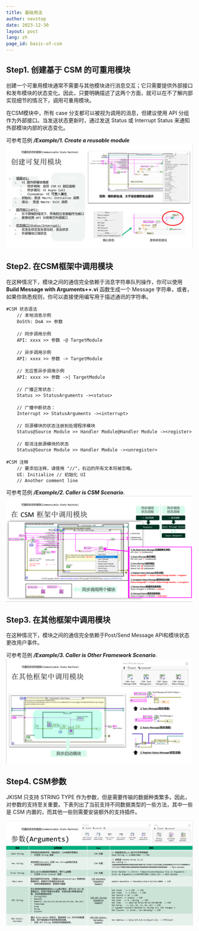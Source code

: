 ```yaml
---
title: 基础用法
author: nevstop
date: 2023-12-30
layout: post
lang: zh
page_id: basic-of-csm
---
```


## Step1. 创建基于 CSM 的可重用模块

创建一个可重用模块通常不需要与其他模块进行消息交互；它只需要提供外部接口和发布模块的状态变化。因此，只要明确描述了这两个方面，就可以在不了解内部实现细节的情况下，调用可重用模块。

在CSM模块中，所有 case 分支都可以被视为调用的消息，但建议使用 API 分组作为外部接口。当发送状态更新时，通过发送 Status 或 Interrupt Status 来通知外部模块内部的状态变化。

可参考范例 ***/Example/1. Create a reusable module***
![img](../img/slides/Baisic-1.Create%20Reuse%20Module(CN).png)

## Step2. 在CSM框架中调用模块

在这种情况下，模块之间的通信完全依赖于消息字符串队列操作，你可以使用 **Build Message with Arguments++.vi** 函数生成一个 Message 字符串，或者，如果你熟悉规则，你可以直接使用编写用于描述通讯的字符串。

```
#CSM 状态语法
    // 本地消息示例
    DoSth: DoA >> 参数

    // 同步调用示例
    API: xxxx >> 参数 -@ TargetModule

    // 异步调用示例
    API: xxxx >> 参数 -> TargetModule

    // 无应答异步调用示例
    API: xxxx >> 参数 ->| TargetModule

    // 广播正常状态：
    Status >> StatusArguments -><status>

    // 广播中断状态：
    Interrupt >> StatusArguments -><interrupt>

    // 将源模块的状态注册到处理程序模块
    Status@Source Module >> Handler Module@Handler Module -><register>

    // 取消注册源模块的状态
    Status@Source Module >> Handler Module -><unregister>

#CSM 注释
    // 要添加注释，请使用 "//"，右边的所有文本将被忽略。
    UI: Initialize // 初始化 UI
    // Another comment line

```
可参考范例 ***/Example/2. Caller is CSM Scenario***.
![img](../img/slides/Baisic-2.Call%20in%20CSM%20Framework(CN).png)

## Step3. 在其他框架中调用模块

在这种情况下，模块之间的通信完全依赖于Post/Send Message API和模块状态更改用户事件。

可参考范例 ***/Example/3. Caller is Other Framework Scenario***.
![img](../img/slides/Baisic-3.Call%20in%20other%20Framework(CN).png)

## Step4. CSM参数

JKISM 只支持 STRING TYPE 作为参数，但是需要传输的数据种类繁多。因此，对参数的支持至关重要。下表列出了当前支持不同数据类型的一些方法，其中一些是 CSM 内置的，而其他一些则需要安装额外的支持插件。

<!--

| 参数 | 类型 | 描述 |
|---|---|---|
| SafeStr | 内置 | “->\| -> -@ & <- ， ； []{} `”将被替换为%[HEXCODE] |
| HexStr | 内置 | 数据将被转换为十六进制字符串作为参数 |
|[MassData](https：//github.com/NEVSTOP-LAB/CSM-MassData-Parameter-Support) |插件|数据将被保存在循环缓冲区中。传递带有起始地址和数据长度|
|[API Arguments](https：//github.com/NEVSTOP-LAB/CSM-API-String-Arugments-Support) |插件|支持将纯字符串作为 CSM API 参数|
|[INI Static Variable](https：//github.com/NEVSTOP-LAB/CSM-INI-Static-Variable-Support)|插件|为 CSM 提供 ${variable} 支持|

-->

![table](../img/slides/Baisic-4.Arguments(CN).png)